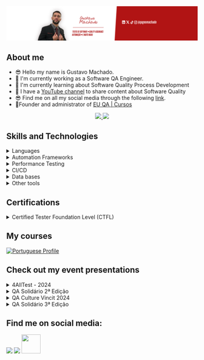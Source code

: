 <div align="center">
<img src="img\profile_image.png"/>
</div>

## About me 
- 😎 Hello my name is Gustavo Machado.
- 🔭 I'm currently working as a Software QA Engineer.
- 🌱 I'm currently learning about Software Quality Process Development
- 🎥 I have a [YouTube channel](https://www.youtube.com/@qagesmachado) to share content about Software Quality 
- 😎 Find me on all my social media through the following [link](https://linktr.ee/qagesmachado).
- 📘Founder and administrator of [EU QA | Cursos](https://github.com/EU-QA)

<div align="center">
  <a href="https://github.com/qagesmachado">
    <img height="160em" src="https://github-readme-stats-sigma-five.vercel.app/api?username=qagesmachado&show_icons=true&theme=vision-friendly-dark&include_all_commits=true&count_private=true"/>
    <img height="160em" src="https://github-readme-stats-sigma-five.vercel.app/api/top-langs/?username=qagesmachado&layout=compact&langs_count=7&theme=vision-friendly-dark"/>
  </a>
</div>

## Skills and Technologies

<details>
  <summary>
    <a>Languages</a>
  </summary>

  <a name="language"></a>
  
  - Python
  - JavaScript
</details>

<details>
  <summary>
    <a>Automation Frameworks</a>
  </summary>

  <a name="framework"></a>
  
  - Robot Framework
  - Cypress
  - Ranorex
</details>

<details>
  <summary>
    <a>Performance Testing</a>
  </summary>

  <a name="performance"></a>
  
  - JMeter
  - Locust

</details>

<details>
  <summary>
    <a>CI/CD</a>
  </summary>

  <a name="cicd"></a>
  
  - Git
  - GitHub Action
  - Azure DevOps
  - GitLab

</details>

<details>
  <summary>
    <a>Data bases</a>
  </summary>

  <a name="database"></a>
  
  - NoSQL: MongoDB
  - SQL: MySQL and PostgreSQL 

</details>

<details>
  <summary>
    <a>Other tools</a>
  </summary>

  <a name="tools"></a>
  
  - Postman
  - Insomnia

</details>
     
## Certifications

<details>
  <summary>
    <a>Certified Tester Foundation Level (CTFL)</a>
  </summary>

  <a name="ctfl"></a>
  
  - [Acesse o certificado digital](https://skillshub.isqi.org/7a620243-afc4-4d95-a677-8babaf8cf227)
</details>

## My courses
[![Portuguese Profile](https://github-readme-stats.vercel.app/api/pin?username=eu-qa\&repo=.github\&theme=vision-friendly-dark&show_owner=true)](https://github.com/EU-QA)

## Check out my event presentations

<details>
  <summary>
    <a>4AllTest - 2024</a>
  </summary>

  <a name="4alltest_2024"></a>
  
  - [Go to presentation link](https://youtu.be/I3pbZbObpQY?si=IjshPDbd4qwOOLkc)
</details>

<details>
  <summary>
    <a>QA Solidário 2ª Edição</a>
  </summary>

  <a name="qa_solidario_2"></a>
  
  - [Go to presentation link](https://www.youtube.com/live/cQb2w2tu2Es?si=eNi9mJVxADZ66H8H)
</details>

<details>
  <summary>
    <a>QA Culture Vincit 2024</a>
  </summary>

  <a name="qa_cultura_vincit"></a>
  
  - [Go to presentation link](https://www.youtube.com/live/4C8-4op5GI0?si=BerfIuwachRq3ePs)
</details>

<details>
  <summary>
    <a>QA Solidário 3ª Edição</a>
  </summary>

  <a name="qa_solidario_3"></a>
  
  - [Soon]()
</details>

## Find me on social media: 
  <a href="https://www.linkedin.com/in/qagesmachado/" target="_blank"><img src="https://img.shields.io/badge/-LinkedIn-%230077B5?style=for-the-badge&logo=linkedin&logoColor=white" target="_blank"></a>
  <a href="https://www.youtube.com/@qagesmachado" target="_blank"><img src="https://img.shields.io/badge/YouTube-red?style=for-the-badge&logo=youtube&logoColor=white" target="_blank"></a>
  <a href="https://linktr.ee/qagesmachado" target="_blank"><img src="https://user-images.githubusercontent.com/12532733/90986349-ce9c2600-e547-11ea-9fd5-808801bb5a7d.png" target="_blank"  width="50" height="50" ></a> 
